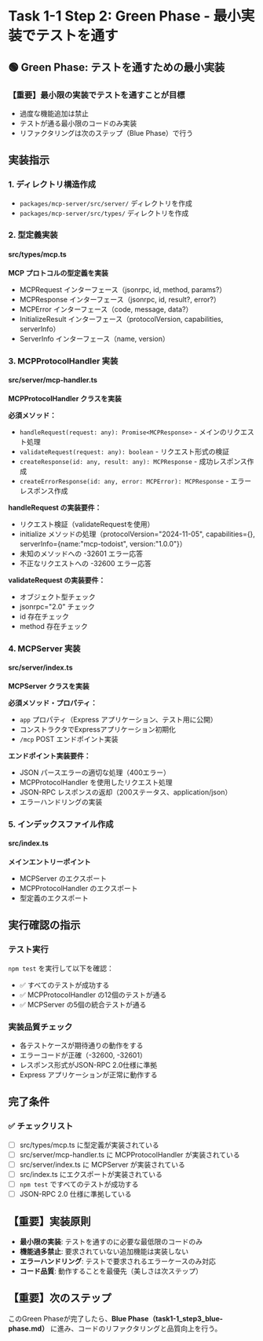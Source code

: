 # Task 1-1 Step 2: Green Phase - 最小実装でテストを通す

## 🟢 Green Phase: テストを通すための最小実装

### 【重要】最小限の実装でテストを通すことが目標
- 過度な機能追加は禁止
- テストが通る最小限のコードのみ実装
- リファクタリングは次のステップ（Blue Phase）で行う

## 実装指示

### 1. ディレクトリ構造作成
- `packages/mcp-server/src/server/` ディレクトリを作成
- `packages/mcp-server/src/types/` ディレクトリを作成

### 2. 型定義実装

#### src/types/mcp.ts
**MCP プロトコルの型定義を実装**
- MCPRequest インターフェース（jsonrpc, id, method, params?）
- MCPResponse インターフェース（jsonrpc, id, result?, error?）
- MCPError インターフェース（code, message, data?）
- InitializeResult インターフェース（protocolVersion, capabilities, serverInfo）
- ServerInfo インターフェース（name, version）

### 3. MCPProtocolHandler 実装

#### src/server/mcp-handler.ts
**MCPProtocolHandler クラスを実装**

**必須メソッド：**
- `handleRequest(request: any): Promise<MCPResponse>` - メインのリクエスト処理
- `validateRequest(request: any): boolean` - リクエスト形式の検証
- `createResponse(id: any, result: any): MCPResponse` - 成功レスポンス作成
- `createErrorResponse(id: any, error: MCPError): MCPResponse` - エラーレスポンス作成

**handleRequest の実装要件：**
- リクエスト検証（validateRequestを使用）
- initialize メソッドの処理（protocolVersion="2024-11-05", capabilities={}, serverInfo={name:"mcp-todoist", version:"1.0.0"}）
- 未知のメソッドへの -32601 エラー応答
- 不正なリクエストへの -32600 エラー応答

**validateRequest の実装要件：**
- オブジェクト型チェック
- jsonrpc="2.0" チェック
- id 存在チェック
- method 存在チェック

### 4. MCPServer 実装

#### src/server/index.ts
**MCPServer クラスを実装**

**必須メソッド・プロパティ：**
- `app` プロパティ（Express アプリケーション、テスト用に公開）
- コンストラクタでExpressアプリケーション初期化
- `/mcp` POST エンドポイント実装

**エンドポイント実装要件：**
- JSON パースエラーの適切な処理（400エラー）
- MCPProtocolHandler を使用したリクエスト処理
- JSON-RPC レスポンスの返却（200ステータス、application/json）
- エラーハンドリングの実装

### 5. インデックスファイル作成

#### src/index.ts
**メインエントリーポイント**
- MCPServer のエクスポート
- MCPProtocolHandler のエクスポート
- 型定義のエクスポート

## 実行確認の指示

### テスト実行
`npm test` を実行して以下を確認：
- ✅ すべてのテストが成功する
- ✅ MCPProtocolHandler の12個のテストが通る
- ✅ MCPServer の5個の統合テストが通る

### 実装品質チェック
- 各テストケースが期待通りの動作をする
- エラーコードが正確（-32600, -32601）
- レスポンス形式がJSON-RPC 2.0仕様に準拠
- Express アプリケーションが正常に動作する

## 完了条件

### ✅ チェックリスト
- [ ] src/types/mcp.ts に型定義が実装されている
- [ ] src/server/mcp-handler.ts に MCPProtocolHandler が実装されている
- [ ] src/server/index.ts に MCPServer が実装されている
- [ ] src/index.ts にエクスポートが実装されている
- [ ] `npm test` ですべてのテストが成功する
- [ ] JSON-RPC 2.0 仕様に準拠している

## 【重要】実装原則
- **最小限の実装**: テストを通すのに必要な最低限のコードのみ
- **機能過多禁止**: 要求されていない追加機能は実装しない
- **エラーハンドリング**: テストで要求されるエラーケースのみ対応
- **コード品質**: 動作することを最優先（美しさは次ステップ）

## 【重要】次のステップ
このGreen Phaseが完了したら、**Blue Phase（task1-1_step3_blue-phase.md）** に進み、コードのリファクタリングと品質向上を行う。 
